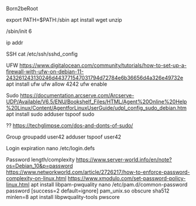 Born2beRoot

export PATH=$PATH:/sbin
apt install wget unzip

/sbin/init 6

ip addr

SSH
cat /etc/ssh/sshd_config

UFW
https://www.digitalocean.com/community/tutorials/how-to-set-up-a-firewall-with-ufw-on-debian-11-243261243130246d443771547031794d72784e6b36656d4a326e49732e
apt install ufw
ufw allow 4242
ufw enable


Sudo
https://documentation.arcserve.com/Arcserve-UDP/Available/V6.5/ENU/Bookshelf_Files/HTML/Agent%20Online%20Help%20Linux/Content/AgentforLinuxUserGuide/udpl_config_sudo_debian.htm
apt install sudo
adduser tspoof sudo

?? https://techglimpse.com/dos-and-donts-of-sudo/


Group
groupadd user42
adduser tspoof user42


Login expiration
nano /etc/login.defs


Password length/complexity
https://www.server-world.info/en/note?os=Debian_10&p=password
https://www.networkworld.com/article/2726217/how-to-enforce-password-complexity-on-linux.html
https://www.xmodulo.com/set-password-policy-linux.html
apt install libpam-pwquality
nano /etc/pam.d/common-password
password [success=2 default=ignore] pam_unix.so obscure sha512 minlen=8
apt install libpwquality-tools
pwscore
